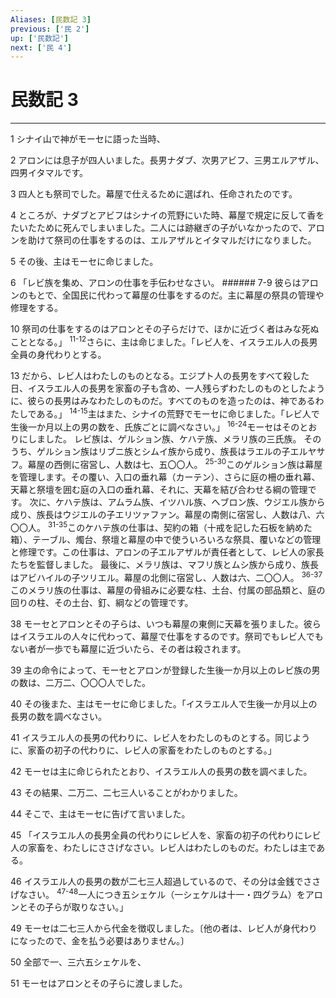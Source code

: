 ```yaml
---
Aliases: [民数記 3]
previous: ['民 2']
up: ['民数記']
next: ['民 4']
---
```

# 民数記 3

***




1 
シナイ山で神がモーセに語った当時、 



2 
アロンには息子が四人いました。長男ナダブ、次男アビフ、三男エルアザル、四男イタマルです。 



3 
四人とも祭司でした。幕屋で仕えるために選ばれ、任命されたのです。 



4 
ところが、ナダブとアビフはシナイの荒野にいた時、幕屋で規定に反して香をたいたために死んでしまいました。二人には跡継ぎの子がいなかったので、アロンを助けて祭司の仕事をするのは、エルアザルとイタマルだけになりました。 



5 
その後、主はモーセに命じました。 



6 
「レビ族を集め、アロンの仕事を手伝わせなさい。 ###### 7-9 彼らはアロンのもとで、全国民に代わって幕屋の仕事をするのだ。主に幕屋の祭具の管理や修理をする。 



10 
祭司の仕事をするのはアロンとその子らだけで、ほかに近づく者はみな死ぬこととなる。」 <sup class="versenum">11-12</sup>さらに、主は命じました。「レビ人を、イスラエル人の長男全員の身代わりとする。 



13 
だから、レビ人はわたしのものとなる。エジプト人の長男をすべて殺した日、イスラエル人の長男を家畜の子も含め、一人残らずわたしのものとしたように、彼らの長男はみなわたしのものだ。すべてのものを造ったのは、神であるわたしである。」 <sup class="versenum">14-15</sup>主はまた、シナイの荒野でモーセに命じました。「レビ人で生後一か月以上の男の数を、氏族ごとに調べなさい。」 <sup class="versenum">16-24</sup>モーセはそのとおりにしました。 レビ族は、ゲルション族、ケハテ族、メラリ族の三氏族。 そのうち、ゲルション族はリブニ族とシムイ族から成り、族長はラエルの子エルヤサフ。幕屋の西側に宿営し、人数は七、五〇〇人。 <sup class="versenum">25-30</sup>このゲルション族は幕屋を管理します。その覆い、入口の垂れ幕（カーテン）、さらに庭の柵の垂れ幕、天幕と祭壇を囲む庭の入口の垂れ幕、それに、天幕を結び合わせる綱の管理です。 次に、ケハテ族は、アムラム族、イツハル族、ヘブロン族、ウジエル族から成り、族長はウジエルの子エリツァファン。幕屋の南側に宿営し、人数は八、六〇〇人。 <sup class="versenum">31-35</sup>このケハテ族の仕事は、契約の箱（十戒を記した石板を納めた箱）、テーブル、燭台、祭壇と幕屋の中で使ういろいろな祭具、覆いなどの管理と修理です。この仕事は、アロンの子エルアザルが責任者として、レビ人の家長たちを監督しました。 最後に、メラリ族は、マフリ族とムシ族から成り、族長はアビハイルの子ツリエル。幕屋の北側に宿営し、人数は六、二〇〇人。 <sup class="versenum">36-37</sup>このメラリ族の仕事は、幕屋の骨組みに必要な柱、土台、付属の部品類と、庭の回りの柱、その土台、釘、綱などの管理です。 



38 
モーセとアロンとその子らは、いつも幕屋の東側に天幕を張りました。彼らはイスラエルの人々に代わって、幕屋で仕事をするのです。祭司でもレビ人でもない者が一歩でも幕屋に近づいたら、その者は殺されます。 



39 
主の命令によって、モーセとアロンが登録した生後一か月以上のレビ族の男の数は、二万二、〇〇〇人でした。 



40 
その後また、主はモーセに命じました。「イスラエル人で生後一か月以上の長男の数を調べなさい。 



41 
イスラエル人の長男の代わりに、レビ人をわたしのものとする。同じように、家畜の初子の代わりに、レビ人の家畜をわたしのものとする。」 



42 
モーセは主に命じられたとおり、イスラエル人の長男の数を調べました。 



43 
その結果、二万二、二七三人いることがわかりました。 



44 
そこで、主はモーセに告げて言いました。 



45 
「イスラエル人の長男全員の代わりにレビ人を、家畜の初子の代わりにレビ人の家畜を、わたしにささげなさい。レビ人はわたしのものだ。わたしは主である。 



46 
イスラエル人の長男の数が二七三人超過しているので、その分は金銭でささげなさい。 <sup class="versenum">47-48</sup>一人につき五シェケル（一シェケルは十一・四グラム）をアロンとその子らが取りなさい。」 



49 
モーセは二七三人から代金を徴収しました。〔他の者は、レビ人が身代わりになったので、金を払う必要はありません。〕 



50 
全部で一、三六五シェケルを、 



51 
モーセはアロンとその子らに渡しました。
